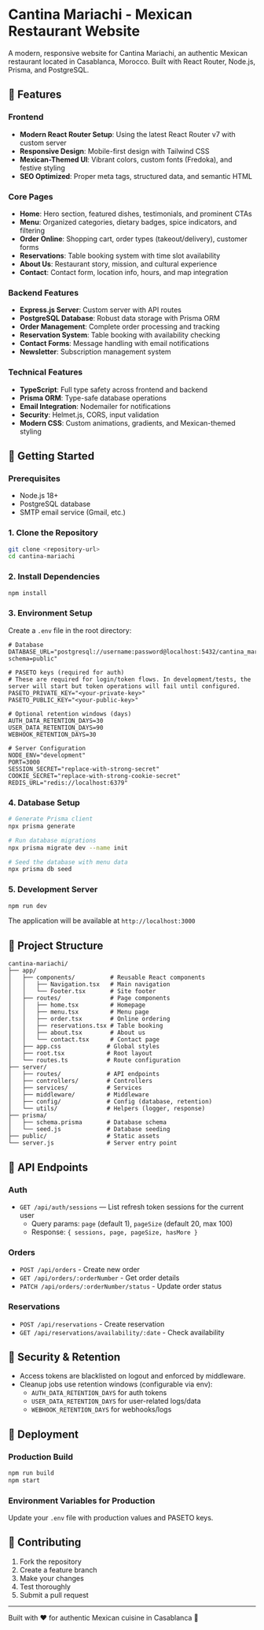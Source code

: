# Cantina Mariachi - Mexican Restaurant Website

A modern, responsive website for Cantina Mariachi, an authentic Mexican restaurant located in Casablanca, Morocco. Built with React Router, Node.js, Prisma, and PostgreSQL.

## 🌮 Features

### Frontend
- **Modern React Router Setup**: Using the latest React Router v7 with custom server
- **Responsive Design**: Mobile-first design with Tailwind CSS
- **Mexican-Themed UI**: Vibrant colors, custom fonts (Fredoka), and festive styling
- **SEO Optimized**: Proper meta tags, structured data, and semantic HTML

### Core Pages
- **Home**: Hero section, featured dishes, testimonials, and prominent CTAs
- **Menu**: Organized categories, dietary badges, spice indicators, and filtering
- **Order Online**: Shopping cart, order types (takeout/delivery), customer forms
- **Reservations**: Table booking system with time slot availability
- **About Us**: Restaurant story, mission, and cultural experience
- **Contact**: Contact form, location info, hours, and map integration

### Backend Features
- **Express.js Server**: Custom server with API routes
- **PostgreSQL Database**: Robust data storage with Prisma ORM
- **Order Management**: Complete order processing and tracking
- **Reservation System**: Table booking with availability checking
- **Contact Forms**: Message handling with email notifications
- **Newsletter**: Subscription management system

### Technical Features
- **TypeScript**: Full type safety across frontend and backend
- **Prisma ORM**: Type-safe database operations
- **Email Integration**: Nodemailer for notifications
- **Security**: Helmet.js, CORS, input validation
- **Modern CSS**: Custom animations, gradients, and Mexican-themed styling

## 🚀 Getting Started

### Prerequisites
- Node.js 18+ 
- PostgreSQL database
- SMTP email service (Gmail, etc.)

### 1. Clone the Repository
```bash
git clone <repository-url>
cd cantina-mariachi
```

### 2. Install Dependencies
```bash
npm install
```

### 3. Environment Setup
Create a `.env` file in the root directory:

```env
# Database
DATABASE_URL="postgresql://username:password@localhost:5432/cantina_mariachi?schema=public"

# PASETO keys (required for auth)
# These are required for login/token flows. In development/tests, the server will start but token operations will fail until configured.
PASETO_PRIVATE_KEY="<your-private-key>"
PASETO_PUBLIC_KEY="<your-public-key>"

# Optional retention windows (days)
AUTH_DATA_RETENTION_DAYS=30
USER_DATA_RETENTION_DAYS=90
WEBHOOK_RETENTION_DAYS=30

# Server Configuration
NODE_ENV="development"
PORT=3000
SESSION_SECRET="replace-with-strong-secret"
COOKIE_SECRET="replace-with-strong-cookie-secret"
REDIS_URL="redis://localhost:6379"
```

### 4. Database Setup
```bash
# Generate Prisma client
npx prisma generate

# Run database migrations
npx prisma migrate dev --name init

# Seed the database with menu data
npx prisma db seed
```

### 5. Development Server
```bash
npm run dev
```

The application will be available at `http://localhost:3000`

## 📁 Project Structure

```
cantina-mariachi/
├── app/
│   ├── components/          # Reusable React components
│   │   ├── Navigation.tsx   # Main navigation
│   │   └── Footer.tsx       # Site footer
│   ├── routes/              # Page components
│   │   ├── home.tsx         # Homepage
│   │   ├── menu.tsx         # Menu page
│   │   ├── order.tsx        # Online ordering
│   │   ├── reservations.tsx # Table booking
│   │   ├── about.tsx        # About us
│   │   └── contact.tsx      # Contact page
│   ├── app.css             # Global styles
│   ├── root.tsx            # Root layout
│   └── routes.ts           # Route configuration
├── server/
│   ├── routes/             # API endpoints
│   ├── controllers/        # Controllers
│   ├── services/           # Services
│   ├── middleware/         # Middleware
│   ├── config/             # Config (database, retention)
│   └── utils/              # Helpers (logger, response)
├── prisma/
│   ├── schema.prisma       # Database schema
│   └── seed.js             # Database seeding
├── public/                 # Static assets
└── server.js               # Server entry point
```

## 🔧 API Endpoints

### Auth
- `GET /api/auth/sessions` — List refresh token sessions for the current user
  - Query params: `page` (default 1), `pageSize` (default 20, max 100)
  - Response: `{ sessions, page, pageSize, hasMore }`

### Orders
- `POST /api/orders` - Create new order
- `GET /api/orders/:orderNumber` - Get order details
- `PATCH /api/orders/:orderNumber/status` - Update order status

### Reservations
- `POST /api/reservations` - Create reservation
- `GET /api/reservations/availability/:date` - Check availability

## 🔐 Security & Retention
- Access tokens are blacklisted on logout and enforced by middleware.
- Cleanup jobs use retention windows (configurable via env):
  - `AUTH_DATA_RETENTION_DAYS` for auth tokens
  - `USER_DATA_RETENTION_DAYS` for user-related logs/data
  - `WEBHOOK_RETENTION_DAYS` for webhooks/logs

## 🚀 Deployment

### Production Build
```bash
npm run build
npm start
```

### Environment Variables for Production
Update your `.env` file with production values and PASETO keys.

## 🤝 Contributing
1. Fork the repository
2. Create a feature branch
3. Make your changes
4. Test thoroughly
5. Submit a pull request

---

Built with ❤️ for authentic Mexican cuisine in Casablanca 🌮
